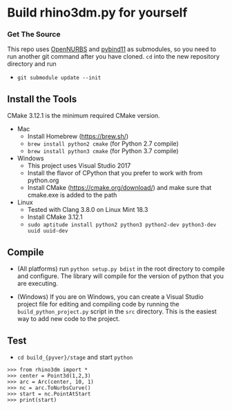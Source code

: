 # Build rhino3dm.py for yourself
### Get The Source

This repo uses [OpenNURBS](https://github.com/mcneel/opennurbs) and [pybind11](https://github.com/pybind/pybind11) as submodules, so you need to run another git command after you have cloned. `cd` into the new repository directory and run
  * `git submodule update --init`

## Install the Tools

CMake 3.12.1 is the minimum required CMake version.

* Mac
  * Install Homebrew (https://brew.sh/)
  * `brew install python2 cmake` (for Python 2.7 compile)
  * `brew install python3 cmake` (for Python 3.7 compile)
* Windows
  * This project uses Visual Studio 2017
  * Install the flavor of CPython that you prefer to work with from python.org
  * Install CMake (https://cmake.org/download/) and make sure that cmake.exe is added to the path
* Linux
  * Tested with Clang 3.8.0 on Linux Mint 18.3
  * Install CMake 3.12.1
  * `sudo aptitude install python2 python3 python2-dev python3-dev uuid uuid-dev`

## Compile

* (All platforms) run `python setup.py bdist` in the root directory to compile and configure. The library will compile for the version of python that you are executing.

* (Windows) If you are on Windows, you can create a Visual Studio project file for editing and compiling code by running the `build_python_project.py` script in the `src` directory. This is the easiest way to add new code to the project.

## Test

* `cd build_{pyver}/stage` and start `python`
```
>>> from rhino3dm import *
>>> center = Point3d(1,2,3)
>>> arc = Arc(center, 10, 1)
>>> nc = arc.ToNurbsCurve()
>>> start = nc.PointAtStart
>>> print(start)
```
